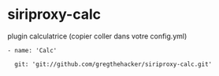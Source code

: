siriproxy-calc
==============

plugin calculatrice (copier coller dans votre config.yml)

    - name: 'Calc'

      git: 'git://github.com/gregthehacker/siriproxy-calc.git'
